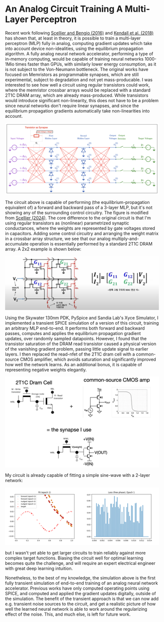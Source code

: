 # An Analog Circuit Training A Multi-Layer Perceptron

Recent work following [Scellier and Bengio (2016)](https://arxiv.org/abs/1602.05179) and [Kendall et al. (2018)](https://arxiv.org/abs/2006.01981) has shown that, at least in theory, it is possible to train a multi-layer perceptron (MLP) fully in analog, computing gradient updates which take into account device non-idealities, using the equilibrium propagation algorithm. A fully analog neural network accelerator, performing a type of in-memory computing, would be capable of training neural networks 1000-1Mio times faster than GPUs, with similarly lower energy consumption, as it is not subject to the Von-Neumann bottleneck. The original works have focused on Memristors as programmable synapses, which are still experimental, subject to degradation and not yet mass-producable. I was interested to see how well a circuit using regular transistors could work, where the memristor crossbar arrays would be replaced with a standard 2T1C DRAM array, which are already mass-produced. While transistors would introduce significant non-linearity, this does not have to be a problem since neural networks don't require linear synapses, and since the equilibrium propagation gradients automatically take non-linearities into account.

![](figures/analogmlp.png)

The circuit above is capable of performing (the equilibrium-propagation equivalent of) a forward and backward pass of a 3-layer MLP, but it's not showing any of the surrounding control circuitry. The figure is modified from [Scellier (2024)](https://arxiv.org/abs/2402.11674). The core difference to the original circuit is that I'm using regular transistors as (nonlinear) parametrized synaptic conductances, where the weights are represented by gate voltages stored in capacitors. Adding some control circuitry and arranging the weight matrix in a crossbar array structure, we see that our analog multiply-and-accumulate operation is essentially performed by a standard 2T1C DRAM array. A 2x2 example is shown below:

![](figures/2t1ccrossbar.png)

Using the Skywater 130nm PDK, PySpice and Sandia Lab's Xyce Simulator, I implemented a transient SPICE simulation of a version of this circuit, training an arbitrary MLP end-to-end. It performs both forward and backward passes, computes and applies the equilibrium propagation gradient updates, over randomly sampled datapoints. However, I found that the transistor saturation of the DRAM read transistor caused a physical version of the vanishing gradient problem, passing little update signal to earlier layers. I then replaced the read-nfet of the 2T1C dram cell with a common-source CMOS amplifier, which avoids saturation and significantly improved how well the network learns. As an additional bonus, it is capable of representing negative weights elegantly. 

![](figures/synapse.png)

My circuit is already capable of fitting a simple sine-wave with a 2-layer network:

![](figures/training_progress.gif)

but I wasn't yet able to get larger circuits to train reliably against more complex target functions. Biasing the circuit well for optimal learning becomes quite the challenge, and will require an expert electrical engineer with great deep learning intuition. 

Nonetheless, to the best of my knowledge, the simulation above is the first fully transient simulation of end-to-end training of an analog neural network accelerator. Previous works have only computed operating points using SPICE, and computed and applied the gradient updates digitally, outside of the simulation. The benefit of the transient approach is that we can now add e.g. transient noise sources to the circuit, and get a realistic picture of how well the learned neural network is able to work around the regularizing effect of the noise. This, and much else, is left for future work.
